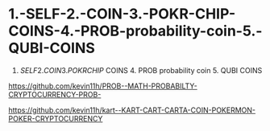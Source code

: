 # 1.-SELF-2.-COIN-3.-POKR-CHIP-COINS-4.-PROB-probability-coin-5.-QUBI-COINS
1. $SELF 2. COIN 3. POKR CHIP$ COINS 4. PROB probability coin 5. QUBI COINS


https://github.com/kevin11h/PROB--MATH-PROBABILTY-CRYPTOCURRENCY-PROB-

https://github.com/kevin11h/kart--KART-CART-CARTA-COIN-POKERMON-POKER-CRYPTOCURRENCY
